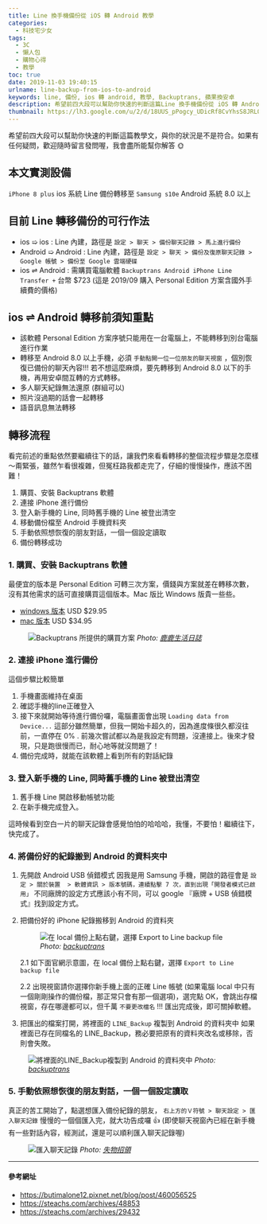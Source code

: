 ```yaml
---
title: Line 換手機備份從 iOS 轉 Android 教學
categories:
  - 科技宅少女
tags:
  - 3C
  - 懶人包
  - 購物心得
  - 教學
toc: true
date: 2019-11-03 19:40:15
urlname: line-backup-from-ios-to-android
keywords: line, 備份, ios 轉 android, 教學, Backuptrans, 蘋果換安卓
description: 希望前四大段可以幫助你快速的判斷這篇Line 換手機備份從 iOS 轉 Android 教學文，與你的狀況是不是符合。如果有任何疑問，歡迎隨時留言發問喔，我會盡所能幫你解答 🌞
thumbnail: https://lh3.google.com/u/2/d/18UUS_pPogcy_UDicRf8CvYhsS8JRL0am=w1920-h930-iv1
---
```


希望前四大段可以幫助你快速的判斷這篇教學文，與你的狀況是不是符合。如果有任何疑問，歡迎隨時留言發問喔，我會盡所能幫你解答 🌞

## 本文實測設備
`iPhone 8 plus` ios 系統 Line 備份轉移至 `Samsung s10e` Android 系統 8.0 以上

## 目前 Line 轉移備份的可行作法
- ios ➯ ios : Line 內建，路徑是 `設定 > 聊天 > 備份聊天記錄 > 馬上進行備份`
- Android ➯ Android : Line 內建，路徑是 `設定 > 聊天 > 備份及復原聊天記錄 > Google 帳號 > 備份至 Google 雲端硬碟` 
- ios ⇌ Android : 需購買電腦軟體 `Backuptrans Android iPhone Line Transfer +` 
台幣 $723 (這是 2019/09 購入 Personal Edition 方案含國外手續費的價格) 

## ios ⇌ Android 轉移前須知重點<!-- more -->
- 該軟體 Personal Edition 方案序號只能用在一台電腦上，不能轉移到別台電腦進行作業
- 轉移至 Android 8.0 以上手機，必須 `手動點開一位一位朋友的聊天視窗` ，個別恢復已備份的聊天內容!!! 若不想這麼麻煩，要先轉移到 Android 8.0 以下的手機，再用安卓間互轉的方式轉移。
- 多人聊天紀錄無法還原 (群組可以)
- 照片沒過期的話會一起轉移
- 語音訊息無法轉移

## 轉移流程
看完前述的重點依然要繼續往下的話，讓我們來看看轉移的整個流程步驟是怎麼樣～甭緊張，雖然乍看很複雜，但冤枉路我都走完了，仔細的慢慢操作，應該不困難！

1. 購買、安裝 Backuptrans 軟體
2. 連接 iPhone 進行備份
3. 登入新手機的 Line, 同時舊手機的 Line 被登出清空
4. 移動備份檔至 Android 手機資料夾
5. 手動依照想恢復的朋友對話，一個一個設定讀取
6. 備份轉移成功

### 1. 購買、安裝 Backuptrans 軟體
最便宜的版本是 Personal Edition 可轉三次方案，價錢與方案就差在轉移次數，沒有其他需求的話可直接購買這個版本。Mac 版比 Windows 版貴一些些。

- [windows 版本](https://www.backuptrans.com/android-iphone-line-transfer-plus.html) USD $29.95
- [mac 版本](https://www.backuptrans.com/android-iphone-line-transfer-plus-for-mac.html) USD $34.95

<figure>
  <img src="https://drive.google.com/uc?view&id=1zvCtBLh0NcQZhOSdGNP_y4mBZ5zQuRnr" alt="Backuptrans 所提供的購買方案"/>
  <cite>Photo: <a target="_blank" href="https://www.vaginamuseum.co.uk/">鹿鹿生活日誌</a></cite>
</figure>

### 2. 連接 iPhone 進行備份
這個步驟比較簡單
1. 手機畫面維持在桌面
2. 確認手機的line正確登入
3. 接下來就開始等待進行備份囉，電腦畫面會出現 `Loading data from Device...` 
這部分雖然簡單，但我一開始卡超久的，因為進度條很久都沒往前，一直停在 0% . 前幾次嘗試都以為是我設定有問題，沒連接上。後來才發現，只是跑很慢而已，耐心地等就沒問題了！
4. 備份完成時，就能在該軟體上看到所有的對話紀錄

### 3. 登入新手機的 Line, 同時舊手機的 Line 被登出清空
1. 舊手機 Line 開啟移動帳號功能
2. 在新手機完成登入。

這時候看到空白一片的聊天記錄會感覺怕怕的哈哈哈，我懂，不要怕！繼續往下，快完成了。

### 4. 將備份好的紀錄搬到 Android 的資料夾中
1. 先開啟 Android USB 偵錯模式
因我是用 Samsung 手機，開啟的路徑會是 `設定 > 關於裝置  > 軟體資訊 > 版本號碼，連續點擊 7 次，直到出現「開發者模式已啟用」`
不同廠牌的設定方式應該小有不同，可以 google 『廠牌 + USB 偵錯模式』找到設定方式。

2. 把備份好的 iPhone 紀錄搬移到 Android 的資料夾
    <figure>
      <img src="https://lh3.google.com/u/0/d/1Sb9unr_9WWcIf0L4By033wXwfjnnzqZT=w1440-h713-iv1" alt="在 local 備份上點右鍵，選擇 Export to Line backup file"/>
      <cite>Photo: <a target="_blank" href="https://www.backuptrans.com/tutorial/transfer-line-chats-manually-for-android.html">backuptrans</a></cite>
    </figure>

    2.1 如下面官網示意圖，在 local 備份上點右鍵，選擇 `Export to Line backup file`

    2.2 出現視窗請你選擇你新手機上面的正確 Line 帳號 (如果電腦 local 中只有一個剛剛操作的備份檔，那正常只會有那一個選項)，選完點 OK，會跳出存檔視窗，存在哪邊都可以，但千萬 `不要更改檔名` !!! 匯出完成後，即可關掉軟體。

3. 把匯出的檔案打開，將裡面的 `LINE_Backup` 複製到 Android 的資料夾中
如果裡面已存在同檔名的 LINE_Backup，務必要把原有的資料夾改名或移除，否則會失敗。

<figure>
      <img src="https://lh3.google.com/u/0/d/1dmki2Xl7mO6t_PUwGoB5HNBmfuturXRs=w885-h713-iv1" alt="將裡面的LINE_Backup複製到 Android 的資料夾中"/>
      <cite>Photo: <a target="_blank" href="https://www.backuptrans.com/tutorial/transfer-line-chats-manually-for-android.html">backuptrans</a></cite>
</figure>

### 5. 手動依照想恢復的朋友對話，一個一個設定讀取
真正的苦工開始了，點選想匯入備份紀錄的朋友， `右上方的Ｖ符號 > 聊天設定 > 匯入聊天記錄` 慢慢的一個個匯入完，就大功告成囉 :+1: (即使聊天視窗內已經在新手機有一些對話內容，經測試，還是可以順利匯入聊天記錄喔)

<figure>
      <img src="https://lh3.google.com/u/0/d/1LlTOFswkChy6mi24C78Ewsr48HbO1Toq=w885-h713-iv2" alt="匯入聊天記錄"/>
      <cite>Photo: <a target="_blank" href="https://butimalone12.pixnet.net/blog/post/460056525">失物招領</a></cite>
</figure>

---

#### 參考網址
- https://butimalone12.pixnet.net/blog/post/460056525
- https://steachs.com/archives/48853
- https://steachs.com/archives/29432